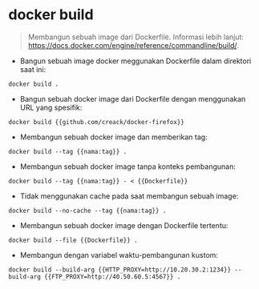 # docker build

> Membangun sebuah image dari Dockerfile.
> Informasi lebih lanjut: https://docs.docker.com/engine/reference/commandline/build/.

- Bangun sebuah image docker meggunakan Dockerfile dalam direktori saat ini:

`docker build .`

- Bangun sebuah docker image dari Dockerfile dengan menggunakan URL yang spesifik:

`docker build {{github.com/creack/docker-firefox}}`

- Membangun sebuah docker image dan memberikan tag:

`docker build --tag {{nama:tag}} .`

- Membangun sebuah docker image tanpa konteks pembangunan:

`docker build --tag {{nama:tag}} - < {{Dockerfile}}`

- Tidak menggunakan cache pada saat membangun sebuah image:

`docker build --no-cache --tag {{nama:tag}} .`

- Membangun sebuah docker image dengan Dockerfile tertentu:

`docker build --file {{Dockerfile}} .`

- Membangun dengan variabel waktu-pembangunan kustom:

`docker build --build-arg {{HTTP_PROXY=http://10.20.30.2:1234}} --build-arg {{FTP_PROXY=http://40.50.60.5:4567}} .`
